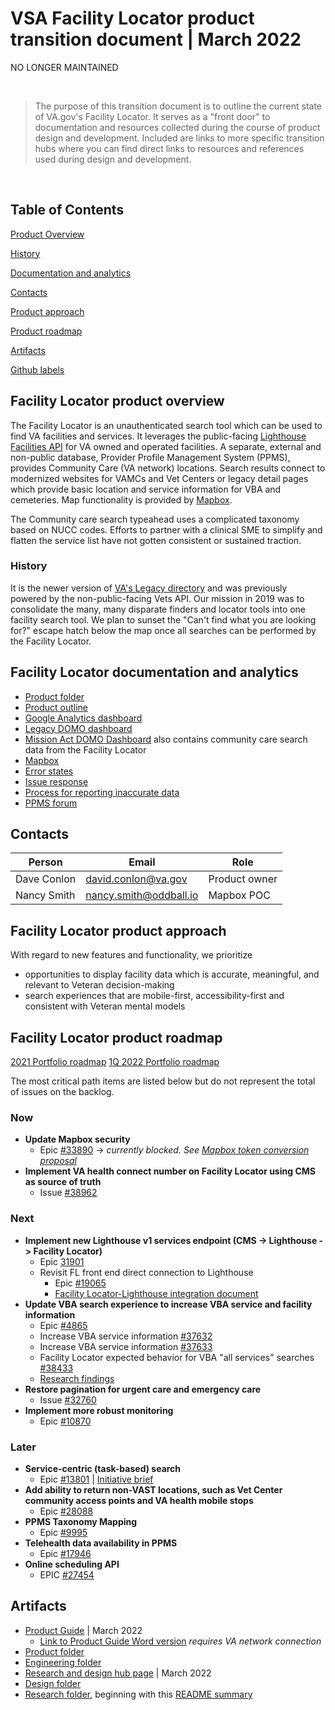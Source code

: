 # VSA Facility Locator product transition document | March 2022

NO LONGER MAINTAINED

<br>

> The purpose of this transition document is to outline the current state of VA.gov's Facility Locator. It serves as a "front door" to documentation and resources collected during the course of product design and development. Included are links to more specific transition hubs where you can find direct links to resources and references used during design and development.

<br>

## Table of Contents

[Product Overview](#facility-locator-product-overview)

[History](#history)

[Documentation and analytics](#documentation-and-analytics)

[Contacts](#contacts)

[Product approach](#product-approach)

[Product roadmap](product-roadmap)

[Artifacts](#artifacts)

[Github labels](#github-labels)

## Facility Locator product overview
The Facility Locator is an unauthenticated search tool which can be used to find VA facilities and services. It leverages the public-facing [Lighthouse Facilities API](https://developer.va.gov/explore/facilities) for VA owned and operated facilities. A separate, external and non-public database, Provider Profile Management System (PPMS), provides Community Care (VA network) locations. Search results connect to modernized websites for VAMCs and Vet Centers or legacy detail pages which provide basic location and service information for VBA and cemeteries. Map functionality is provided by [Mapbox](https://docs.mapbox.com/mapbox-gl-js/api/). 

The Community care search typeahead uses a complicated taxonomy based on NUCC codes. Efforts to partner with a clinical SME to simplify and flatten the service list have not gotten consistent or sustained traction. 

### History
It is the newer version of [VA's Legacy directory](https://www.va.gov/directory/guide/home.asp) and was previously powered by the non-public-facing Vets API. Our mission in 2019 was to consolidate the many, many disparate finders and locator tools into one facility search tool. We plan to sunset the "Can't find what you are looking for?" escape hatch below the map once all searches can be performed by the Facility Locator. 

## Facility Locator documentation and analytics
- [Product folder](https://github.com/department-of-veterans-affairs/va.gov-team/tree/master/products/facilities/facility-locator)
- [Product outline](https://github.com/department-of-veterans-affairs/va.gov-team/tree/master/products/facilities/facility-locator)
- [Google Analytics dashboard](https://analytics.google.com/analytics/web/#/dashboard/Br4Erd4eRMePqyRXnLY5nA/a50123418w177519031p184317761/_u.date00=20210201&_u.date01=20210228&_.useg=builtin1,builtin28/)
- [Legacy DOMO dashboard](https://va-gov.domo.com/page/1129885232)
- [Mission Act DOMO Dashboard](https://va-gov.domo.com/page/1865233622?userId=1405356294) also contains community care search data from the Facility Locator
- [Mapbox](https://github.com/department-of-veterans-affairs/va.gov-team/tree/master/products/facilities/facility-locator/mapbox)
- [Error states](https://github.com/department-of-veterans-affairs/va.gov-team/blob/master/products/facilities/facility-locator/engineering/error_states.md#error-states-and-steps-for-resolution)
- [Issue response](https://github.com/department-of-veterans-affairs/va.gov-team/blob/master/products/facilities/facility-locator/technical-documentation.md#incident-response)
- [Process for reporting inaccurate data](https://github.com/department-of-veterans-affairs/va.gov-team/blob/master/products/facilities/facility-locator/reporting-inaccurate-data.md)
- [PPMS forum](https://dvagov.sharepoint.com/sites/OITDSOSPMPPMSDWS)

## Contacts
Person | Email | Role |
---| --- | --- |
Dave Conlon | david.conlon@va.gov | Product owner
Nancy Smith | nancy.smith@oddball.io | Mapbox POC

## Facility Locator product approach 

With regard to new features and functionality, we prioritize
- opportunities to display facility data which is accurate, meaningful, and relevant to Veteran decision-making
- search experiences that are mobile-first, accessibility-first and consistent with Veteran mental models

## Facility Locator product roadmap
 
[2021 Portfolio roadmap](https://github.com/department-of-veterans-affairs/va.gov-team/blob/master/products/facilities/roadmaps/2021%20FACILITIES%20TEAM%20ROADMAPPLANNING%20TIMELINE.pdf)
[1Q 2022 Portfolio roadmap](https://github.com/department-of-veterans-affairs/va.gov-team/blob/master/teams/vsa/teams/facility-locator/images/2022%20FACILITIES%20TEAM%20ROADMAPPLANNING%20TIMELINE%20-%20Unnamed%20Area%20(1).pdf)

The most critical path items are listed below but do not represent the total of issues on the backlog.

### Now

- **Update Mapbox security** 
    - Epic [#33890](https://github.com/department-of-veterans-affairs/va.gov-team/issues/33890) -> _currently blocked. See [Mapbox token conversion proposal](https://vfs.atlassian.net/wiki/spaces/FTT/pages/2139783260/MapboxToken+Conversion+Guide+Proposal+draft)_
- **Implement VA health connect number on Facility Locator using CMS as source of truth** 
   - Issue [#38962](https://github.com/department-of-veterans-affairs/va.gov-team/issues/38962)

### Next 

- **Implement new Lighthouse v1 services endpoint (CMS -> Lighthouse -> Facility Locator)** 
  - Epic [31901](https://github.com/department-of-veterans-affairs/va.gov-team/issues/31901)
  - Revisit FL front end direct connection to Lighthouse 
    - Epic [#19065](https://github.com/department-of-veterans-affairs/va.gov-team/issues/19065) 
    - [Facility Locator-Lighthouse integration document](https://github.com/department-of-veterans-affairs/va.gov-team/blob/master/products/facilities/facility-locator/engineering/facility-locator-integration-with-lighthouse.md)
- **Update VBA search experience to increase VBA service and facility information**
   - Epic [#4865](https://github.com/department-of-veterans-affairs/va.gov-team/issues/4865)
   - Increase VBA service information [#37632](https://github.com/department-of-veterans-affairs/va.gov-team/issues/37632)
   - Increase VBA service information [#37633](https://github.com/department-of-veterans-affairs/va.gov-team/issues/37633)
   - Facility Locator expected behavior for VBA "all services" searches [#38433](https://github.com/department-of-veterans-affairs/va.gov-team/issues/38433)
   - [Research findings](https://github.com/department-of-veterans-affairs/va.gov-team/blob/76fa860bb3ac62ad58c94c2f2b480d5296c5a1c8/products/facilities/facility-locator/research/user-research/services-benefits-taxonomy-USERS/VBA-service-labels-usability-research-findings.md)
- **Restore pagination for urgent care and emergency care** 
   - Issue [#32760](https://github.com/department-of-veterans-affairs/va.gov-team/issues/31901)
- **Implement more robust monitoring**
   - Epic [#10870](https://github.com/department-of-veterans-affairs/va.gov-team/issues/10870)

### Later

- **Service-centric (task-based) search**
   - Epic [#13801](https://github.com/department-of-veterans-affairs/va.gov-team/issues/#13801) | [Initiative brief](https://github.com/department-of-veterans-affairs/va.gov-team/blob/80d947c076470728ec4bf84275d32769f1a75545/products/facilities/facility-locator/service-centric-search/initiative-brief.md)
- **Add ability to return non-VAST locations, such as Vet Center community access points and VA health mobile stops** 
   - Epic [#28088](https://github.com/department-of-veterans-affairs/va.gov-team/issues/28088)
- **PPMS Taxonomy Mapping**
   - Epic [#9995](https://github.com/department-of-veterans-affairs/va.gov-team/issues/9995)
- **Telehealth data availability in PPMS**
   - Epic [#17946](https://github.com/department-of-veterans-affairs/va.gov-team/issues/17946)
- **Online scheduling API**
    - EPIC [#27454](https://github.com/department-of-veterans-affairs/va.gov-team/issues/27454)

## Artifacts
- [Product Guide](https://github.com/department-of-veterans-affairs/va.gov-team/blob/master/products/facilities/facility-locator/Facility-Locator-product-guide-updated%2003.04.22.pdf) | March 2022
  - [Link to Product Guide Word version](https://dvagov-my.sharepoint.com/:f:/r/personal/suzanne_middaugh_va_gov/Documents/Facility%20Locator?csf=1&web=1&e=3BaPie) _requires VA network connection_
- [Product folder](https://github.com/department-of-veterans-affairs/va.gov-team/tree/master/products/facilities/facility-locator/product)
- [Engineering folder](https://github.com/department-of-veterans-affairs/va.gov-team/tree/master/products/facilities/facility-locator/engineering)
- [Research and design hub page](https://github.com/department-of-veterans-affairs/va.gov-team/blob/master/teams/vsa/teams/facility-locator/product-transition-doc/vsa-ux-transition-doc.md) | March 2022
- [Design folder](https://github.com/department-of-veterans-affairs/va.gov-team/tree/master/products/facilities/facility-locator/design)
- [Research folder](https://github.com/department-of-veterans-affairs/va.gov-team/tree/master/products/facilities/facility-locator/research), beginning with this [README summary](https://github.com/department-of-veterans-affairs/va.gov-team/blob/master/products/facilities/facility-locator/research/README.md)
